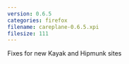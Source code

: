 ```yaml
---
version: 0.6.5
categories: firefox
filename: careplane-0.6.5.xpi
filesize: 111
---
```

Fixes for new Kayak and Hipmunk sites

